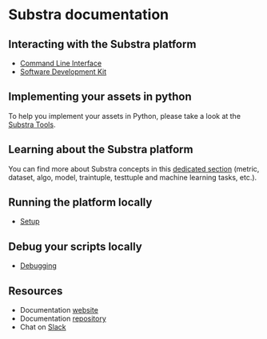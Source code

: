 # Substra documentation

## Interacting with the Substra platform

- [Command Line Interface](../references/cli.md)
- [Software Development Kit](../references/sdk.md)

## Implementing your assets in python

To help you implement your assets in Python, please take a look at the [Substra Tools](https://github.com/Substra/substra-tools).

## Learning about the Substra platform

You can find more about Substra concepts in this [dedicated section](https://doc.substra.ai/concepts.html) (metric, dataset, algo, model, traintuple, testtuple and machine learning tasks, etc.).

## Running the platform locally

- [Setup](https://doc.substra.ai/setup/local_install_skaffold.html)

## Debug your scripts locally

- [Debugging](https://doc.substra.ai/debugging.html)

## Resources

- Documentation [website](https://doc.substra.ai)
- Documentation [repository](https://github.com/Substra/substra-documentation)
- Chat on [Slack](https://substra-workspace.slack.com)
